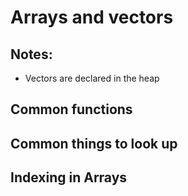 # Arrays and vectors


## Notes:
* Vectors are declared in the heap
## Common functions




## Common things to look up



## Indexing in Arrays




